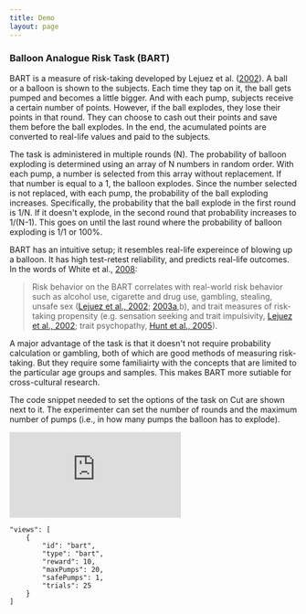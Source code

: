 ```yaml
---
title: Demo
layout: page
---
```


### Balloon Analogue Risk Task (BART)

BART is a measure of risk-taking developed by Lejuez et al. ([2002](https://pubmed.ncbi.nlm.nih.gov/12075692/)). A ball or a balloon is shown to the subjects. Each time they tap on it, the ball gets pumped and becomes a little bigger. And with each pump, subjects receive a certain number of points. However, if the ball explodes, they lose their points in that round. They can choose to cash out their points and save them before the ball explodes. In the end, the acumulated points are converted to real-life values and paid to the subjects.

The task is administered in multiple rounds (N). The probability of balloon exploding is determined using an array of N numbers in random order. With each pump, a number is selected from this array without replacement. If that number is equal to a 1, the balloon explodes. Since the number selected is not replaced, with each pump, the probability of the ball exploding increases. Specifically, the probability that the ball explode in the first round is 1/N. If it doesn't explode, in the second round that probability increases to 1/(N-1). This goes on until the last round where the probability of balloon exploding is 1/1 or 100%.

BART has an intuitive setup; it resembles real-life expereince of blowing up a balloon. It has high test-retest reliability, and predicts real-life outcomes. In the words of White et al., [2008](https://www.ncbi.nlm.nih.gov/pmc/articles/PMC4244869/):

> Risk behavior on the BART correlates with real-world risk behavior such as alcohol use, cigarette and drug use, gambling, stealing, unsafe sex ([Lejuez et al., 2002](https://www.ncbi.nlm.nih.gov/pmc/articles/PMC4244869/#R25); [2003a](https://www.ncbi.nlm.nih.gov/pmc/articles/PMC4244869/#R23),b), and trait measures of risk-taking propensity (e.g. sensation seeking and trait impulsivity, [Lejuez et al., 2002](https://www.ncbi.nlm.nih.gov/pmc/articles/PMC4244869/#R25); trait psychopathy, [Hunt et al., 2005](https://www.ncbi.nlm.nih.gov/pmc/articles/PMC4244869/#R19)).

  
A major advantage of the task is that it doesn't not require probability calculation or gambling, both of which are good methods of measuring risk-taking. But they require  some familiairty with the concepts that are limited to the particular age groups and samples. This makes BART more sutiable for cross-cultural research.


The code snippet needed to set the options of the task on Cut are shown next to it. The experimenter can set the number of rounds and the maximum number of pumps (i.e., in how many pumps the balloon has to explode).

<div class="demo-container">
  <iframe src="https://lens.cut.social/#/bart/en" frameborder="0" allowfullscreen=""></iframe>
</div>

    "views": [
	    {
		    "id": "bart",
		    "type": "bart",
		    "reward": 10,
		    "maxPumps": 20,
		    "safePumps": 1,
		    "trials": 25
		}
	]

